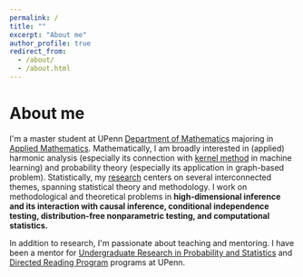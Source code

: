 ```yaml
---
permalink: /
title: ""
excerpt: "About me"
author_profile: true
redirect_from: 
  - /about/
  - /about.html
---
```


About me
======

I'm a master student at UPenn [Department of Mathematics](https://www.math.upenn.edu/) majoring in [Applied Mathematics](https://www.amcs.upenn.edu/). Mathematically, I am broadly interested in (applied) harmonic analysis (especially its connection with [kernel method](https://en.wikipedia.org/wiki/Kernel_method) in machine learning) and probability theory (especially its application in graph-based problem). Statistically, my [research](https://ziangniu6.github.io/research/) centers on several interconnected themes, spanning statistical theory and methodology. I work on methodological and theoretical problems in **high-dimensional inference and its interaction with causal inference, conditional independence testing, distribution-free nonparametric testing, and computational statistics.** 

In addition to research, I'm passionate about teaching and mentoring. I have been a mentor for [Undergraduate Research in Probability and Statistics](https://sites.google.com/view/urps-penn?pli=1) and [Directed Reading Program](https://www2.math.upenn.edu/~tbraz/drp/) programs at UPenn. 
